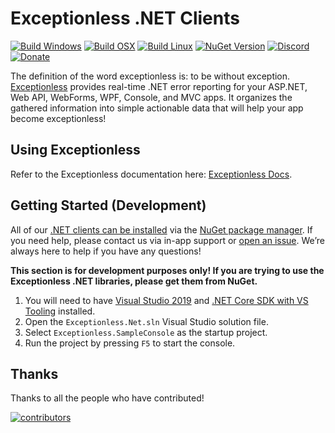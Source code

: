 # Exceptionless .NET Clients

[![Build Windows](https://github.com/exceptionless/Exceptionless.Net/workflows/Build%20Windows/badge.svg?branch=master)](https://github.com/Exceptionless/Exceptionless.Net/actions)
[![Build OSX](https://github.com/exceptionless/Exceptionless.Net/workflows/Build%20OSX/badge.svg)](https://github.com/Exceptionless/Exceptionless.Net/actions)
[![Build Linux](https://github.com/exceptionless/Exceptionless.Net/workflows/Build%20Linux/badge.svg)](https://github.com/Exceptionless/Exceptionless.Net/actions)
[![NuGet Version](http://img.shields.io/nuget/v/Exceptionless.svg?style=flat)](https://www.nuget.org/packages/Exceptionless/)
[![Discord](https://img.shields.io/discord/715744504891703319)](https://discord.gg/6HxgFCx)
[![Donate](https://img.shields.io/badge/donorbox-donate-blue.svg)](https://donorbox.org/exceptionless?recurring=true)

The definition of the word exceptionless is: to be without exception. [Exceptionless](https://exceptionless.io) provides real-time .NET error reporting for your ASP.NET, Web API, WebForms, WPF, Console, and MVC apps. It organizes the gathered information into simple actionable data that will help your app become exceptionless!

## Using Exceptionless

Refer to the Exceptionless documentation here: [Exceptionless Docs](http://docs.exceptionless.io).

## Getting Started (Development)

All of our [.NET clients can be installed](https://www.nuget.org/profiles/exceptionless?showAllPackages=True) via the [NuGet package manager](https://docs.nuget.org/consume/Package-Manager-Dialog). If you need help, please contact us via in-app support or [open an issue](https://github.com/exceptionless/Exceptionless.Net/issues/new). We’re always here to help if you have any questions!

**This section is for development purposes only! If you are trying to use the Exceptionless .NET libraries, please get them from NuGet.**

1. You will need to have [Visual Studio 2019](http://www.visualstudio.com/products/visual-studio-community-vs) and [.NET Core SDK with VS Tooling](https://www.microsoft.com/net/core) installed.
2. Open the `Exceptionless.Net.sln` Visual Studio solution file.
3. Select `Exceptionless.SampleConsole` as the startup project.
4. Run the project by pressing `F5` to start the console.

## Thanks

Thanks to all the people who have contributed!

[![contributors](https://contributors-img.web.app/image?repo=exceptionless/exceptionless.net)](https://github.com/exceptionless/exceptionless.net/graphs/contributors)
